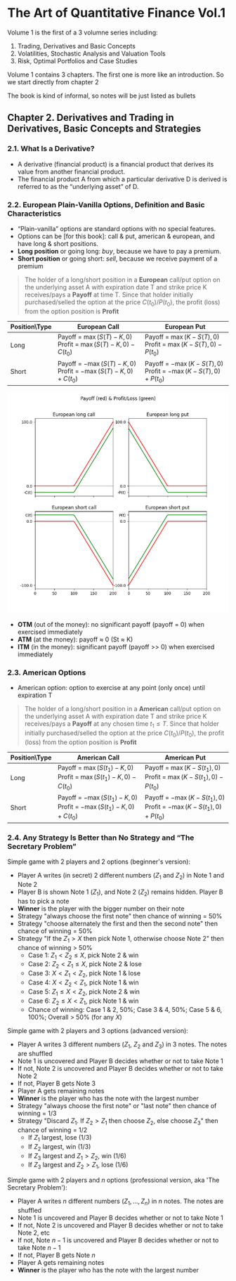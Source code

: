 # The Art of Quantitative Finance Vol.1

Volume 1 is the first of a 3 volumne series including:

1. Trading, Derivatives and Basic Concepts
2. Volatilities, Stochastic Analysis and Valuation Tools
3. Risk, Optimal Portfolios and Case Studies

Volume 1 contains 3 chapters. The first one is more like an introduction. So we start directly from chapter 2

The book is kind of informal, so notes will be just listed as bullets

## Chapter 2. Derivatives and Trading in Derivatives, Basic Concepts and Strategies

### 2.1. What Is a Derivative?

- A derivative (financial product) is a financial product that derives its value from another financial product.
- The financial product A from which a particular derivative D is derived is referred to as the “underlying asset” of D.

### 2.2. European Plain-Vanilla Options, Definition and Basic Characteristics

- “Plain-vanilla” options are standard options with no special features.
- Options can be [for this book]: call & put, american & european, and have long & short positions.
- **Long position** or going long: *buy*, because we have to pay a premium.
- **Short position** or going short: *sell*, because we receive payment of a premium

> The holder of a long/short position in a **European** call/put option on the underlying asset A with expiration date T and strike price K receives/pays a **Payoff** at time T. Since that holder initially purchased/selled the option at the price $C(t_0)/P(t_0)$, the profit (loss) from the option position is **Profit**

| Position\Type | European Call | European Put |
| :------------ | ---- | --- |
| Long          | Payoff = $\max(S(T)−K, 0)$ <br/> Profit = $\max(S(T) − K, 0) − C(t_0)$ | Payoff = $\max(K-S(T), 0)$ <br/> Profit = $\max(K-S(T), 0) − P(t_0)$ |
| Short         | Payoff = $-\max(S(T)−K, 0)$ <br/> Profit = $-\max(S(T) − K, 0) + C(t_0)$ | Payoff = $-\max(K-S(T), 0)$ <br/> Profit = $-\max(K-S(T), 0) + P(t_0)$ |

![Payoff and profit function](Python/img/01_EuropeanOptions.png "Payoff and profit function")

- **OTM** (out of the money): no significant payoff (payoff = 0) when exercised immediately
- **ATM** (at the money): payoff ≈ 0 (St ≈ K)
- **ITM** (in the money): significant payoff (payoff >> 0) when exercised immediately

### 2.3. American Options

- American option: option to exercise at any point (only once) until expiration T

> The holder of a long/short position in a **American** call/put option on the underlying asset A with expiration date T and strike price K receives/pays a **Payoff** at any chosen time $t_1 \le T$. Since that holder initially purchased/selled the option at the price $C(t_0)/P(t_0)$, the profit (loss) from the option position is **Profit**

| Position\Type | American Call | American Put |
| :------------ | ---- | --- |
| Long          | Payoff = $\max(S(t_1)−K, 0)$ <br/> Profit = $\max(S(t_1) − K, 0) − C(t_0)$ | Payoff = $\max(K-S(t_1), 0)$ <br/> Profit = $\max(K-S(t_1), 0) − P(t_0)$ |
| Short         | Payoff = $-\max(S(t_1)−K, 0)$ <br/> Profit = $-\max(S(t_1) − K, 0) + C(t_0)$ | Payoff = $-\max(K-S(t_1), 0)$ <br/> Profit = $-\max(K-S(t_1), 0) + P(t_0)$ |

### 2.4. Any Strategy Is Better than No Strategy and “The Secretary Problem”

Simple game with 2 players and 2 options (beginner's version):
- Player A writes (in secret) 2 different numbers ($Z_1$ and $Z_2$) in Note 1 and Note 2
- Player B is shown Note 1 ($Z_1$), and Note 2 ($Z_2$) remains hidden. Player B has to pick a note
- **Winner** is the player with the bigger number on their note
- Strategy "always choose the first note" then chance of winning = 50%
- Strategy "choose alternately the first and then the second note" then chance of winning = 50%
- Strategy "If the $Z_1 > X$ then pick Note 1, otherwise choose Note 2" then chance of winning > 50%
  * Case 1: $Z_1 < Z_2 \le X$, pick Note 2 & win
  * Case 2: $Z_2 < Z_1 \le X$, pick Note 2 & lose
  * Case 3: $X < Z_1 < Z_2$, pick Note 1 & lose
  * Case 4: $X < Z_2 < Z_1$, pick Note 1 & win
  * Case 5: $Z_1 \le X < Z_2$, pick Note 2 & win
  * Case 6: $Z_2 \le X < Z_1$, pick Note 1 & win
  * Chance of winning: Case 1 & 2, 50%; Case 3 & 4, 50%; Case 5 & 6, 100%; Overall > 50% (for any $X$)

Simple game with 2 players and 3 options (advanced version):
- Player A writes 3 different numbers ($Z_1$, $Z_2$ and $Z_3$) in 3 notes. The notes are shuffled
- Note 1 is uncovered and Player B decides whether or not to take Note 1
- If not, Note 2 is uncovered and Player B decides whether or not to take Note 2
- If not, Player B gets Note 3
- Player A gets remaining notes
- **Winner** is the player who has the note with the largest number
- Strategy "always choose the first note" or "last note" then chance of winning = 1/3
- Strategy "Discard $Z_1$. If $Z_2 > Z_1$ then choose $Z_2$, else choose $Z_3$" then chance of winning = 1/2
  * If $Z_1$ largest, lose (1/3)
  * If $Z_2$ largest, win (1/3)
  * If $Z_3$ largest and $Z_1 > Z_2$, win (1/6)
  * If $Z_3$ largest and $Z_2 > Z_1$, lose (1/6)

Simple game with 2 players and $n$ options (professional version, aka 'The Secretary Problem'):
- Player A writes $n$ different numbers ($Z_1, ..., Z_n$) in $n$ notes. The notes are shuffled
- Note 1 is uncovered and Player B decides whether or not to take Note 1
- If not, Note 2 is uncovered and Player B decides whether or not to take Note 2, etc
- If not, Note $n-1$ is uncovered and Player B decides whether or not to take Note $n-1$
- If not, Player B gets Note $n$
- Player A gets remaining notes
- **Winner** is the player who has the note with the largest number



